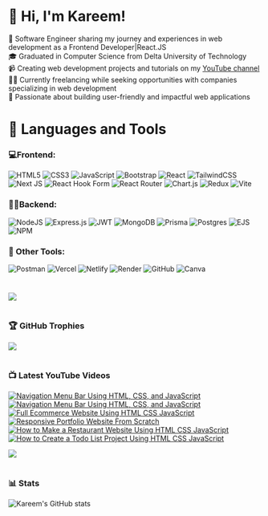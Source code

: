 # 👋 Hi, I'm Kareem!


🔧 Software Engineer sharing my journey and experiences in web development as a Frontend Developer|React.JS<br/>
🎓 Graduated in Computer Science from Delta University of Technology<br/>
📹 Creating web development projects and tutorials on my [YouTube channel](https://youtube.com/@kareemroshdy2?si=kPKL6Fwx8LdyUzoD)<br/>
🧑‍💻 Currently freelancing while seeking opportunities with companies specializing in web development<br/>
🌟 Passionate about building user-friendly and impactful web applications<br/>


<!-- GitHub stats from https://github.com/anuraghazra/github-readme-stats -->

<!--
### 🧰 Languages and Tools
<img align="left" alt="HTML" width="30px" style="padding-right:10px;" src="https://cdn.jsdelivr.net/gh/devicons/devicon/icons/html5/html5-plain.svg" />

<img align="left" alt="CSS" width="30px" style="padding-right:10px;" src="https://cdn.jsdelivr.net/gh/devicons/devicon/icons/css3/css3-plain.svg" />

<img align="left" alt="JavaScript" width="30px" style="padding-right:10px;" src="https://cdn.jsdelivr.net/gh/devicons/devicon/icons/javascript/javascript-plain.svg" />

<img align="left" alt="TypeScript" width="30px" style="padding-right:10px;" src="https://cdn.jsdelivr.net/gh/devicons/devicon/icons/typescript/typescript-plain.svg" />

<img align="left" alt="React" width="30px" style="padding-right:10px;" src="https://cdn.jsdelivr.net/gh/devicons/devicon/icons/react/react-original.svg" />

<img align="left" alt="NodeJS" width="30px" style="padding-right:10px;" src="https://cdn.jsdelivr.net/gh/devicons/devicon/icons/nodejs/nodejs-original.svg" />

<img align="left" alt="Git" width="30px" style="padding-right:10px;" src="https://cdn.jsdelivr.net/gh/devicons/devicon/icons/git/git-original.svg" />

<img align="left" alt="GitHub" width="30px" style="padding-right:10px;" src="https://cdn.jsdelivr.net/gh/devicons/devicon/icons/github/github-original.svg" />

<br />

-->



# 🧰 Languages and Tools

### 💻Frontend:
![HTML5](https://img.shields.io/badge/html5-%23E34F26.svg?style=for-the-badge&logo=html5&logoColor=white) 
![CSS3](https://img.shields.io/badge/css3-%231572B6.svg?style=for-the-badge&logo=css3&logoColor=white) 
![JavaScript](https://img.shields.io/badge/javascript-%23323330.svg?style=for-the-badge&logo=javascript&logoColor=%23F7DF1E) 
![Bootstrap](https://img.shields.io/badge/bootstrap-%238511FA.svg?style=for-the-badge&logo=bootstrap&logoColor=white) 
![React](https://img.shields.io/badge/react-%2320232a.svg?style=for-the-badge&logo=react&logoColor=%2361DAFB) 
![TailwindCSS](https://img.shields.io/badge/tailwindcss-%2338B2AC.svg?style=for-the-badge&logo=tailwind-css&logoColor=white)
![Next JS](https://img.shields.io/badge/Next-black?style=for-the-badge&logo=next.js&logoColor=white) 
![React Hook Form](https://img.shields.io/badge/React%20Hook%20Form-%23EC5990.svg?style=for-the-badge&logo=reacthookform&logoColor=white) 
![React Router](https://img.shields.io/badge/React_Router-CA4245?style=for-the-badge&logo=react-router&logoColor=white) 
![Chart.js](https://img.shields.io/badge/chart.js-F5788D.svg?style=for-the-badge&logo=chart.js&logoColor=white) 
![Redux](https://img.shields.io/badge/redux-%23593d88.svg?style=for-the-badge&logo=redux&logoColor=white) 
![Vite](https://img.shields.io/badge/vite-%23646CFF.svg?style=for-the-badge&logo=vite&logoColor=white) 

### 🧑‍💻Backend:
![NodeJS](https://img.shields.io/badge/node.js-6DA55F?style=for-the-badge&logo=node.js&logoColor=white) 
![Express.js](https://img.shields.io/badge/express.js-%23404d59.svg?style=for-the-badge&logo=express&logoColor=%2361DAFB) 
![JWT](https://img.shields.io/badge/JWT-black?style=for-the-badge&logo=JSON%20web%20tokens) 
![MongoDB](https://img.shields.io/badge/MongoDB-%234ea94b.svg?style=for-the-badge&logo=mongodb&logoColor=white) 
![Prisma](https://img.shields.io/badge/Prisma-3982CE?style=for-the-badge&logo=Prisma&logoColor=white) 
![Postgres](https://img.shields.io/badge/postgres-%23316192.svg?style=for-the-badge&logo=postgresql&logoColor=white) 
![EJS](https://img.shields.io/badge/ejs-%23B4CA65.svg?style=for-the-badge&logo=ejs&logoColor=black) 
![NPM](https://img.shields.io/badge/NPM-%23CB3837.svg?style=for-the-badge&logo=npm&logoColor=white) 

### 🔧 Other Tools:
![Postman](https://img.shields.io/badge/Postman-FF6C37?style=for-the-badge&logo=postman&logoColor=white) 
![Vercel](https://img.shields.io/badge/vercel-%23000000.svg?style=for-the-badge&logo=vercel&logoColor=white) 
![Netlify](https://img.shields.io/badge/netlify-%23000000.svg?style=for-the-badge&logo=netlify&logoColor=#00C7B7) 
![Render](https://img.shields.io/badge/Render-%46E3B7.svg?style=for-the-badge&logo=render&logoColor=white) 
![GitHub](https://img.shields.io/badge/github-%23121011.svg?style=for-the-badge&logo=github&logoColor=white) 
![Canva](https://img.shields.io/badge/Canva-%2300C4CC.svg?style=for-the-badge&logo=Canva&logoColor=white)

#
![](https://github-readme-stats.vercel.app/api/top-langs/?username=KareemRoshdy&theme=dark&hide_border=false&include_all_commits=false&count_private=false&layout=compact)

#
### 🏆 GitHub Trophies
![](https://github-profile-trophy.vercel.app/?username=KareemRoshdy&theme=radical&no-frame=false&no-bg=false&margin-w=4)

#

### 📺 Latest YouTube Videos


[![Navigation Menu Bar Using HTML, CSS, and JavaScript](https://ytcards.demolab.com/?id=UKTusrsVa_Q&title=Navigation+Menu+Bar+Using+HTML+,+CSS+,+and+JavaScript&lang=en&timestamp=1693008000&background_color=%230d1117&title_color=%23ffffff&stats_color=%23dedede&max_title_lines=1&width=250&border_radius=5&duration=1464 "Navigation Menu Bar Using HTML, CSS, and JavaScript")](https://youtu.be/UKTusrsVa_Q?si=XoWN5a2VM-oWqLrJ)
[![Navigation Menu Bar Using HTML, CSS, and JavaScript](https://ytcards.demolab.com/?id=0RaArusVMqg&title=how+to+send+email+from+html+contact+form+without+any+backend+language+|+only+HTML+and+CSS&lang=en&timestamp=1691884800&background_color=%230d1117&title_color=%23ffffff&stats_color=%23dedede&max_title_lines=1&width=250&border_radius=5&duration=1464 "how to send email from html contact form without any backend language | only HTML and CSS")](https://youtu.be/0RaArusVMqg?si=XCyTmt2Q7MDlmV44)
[![Full Ecommerce Website Using HTML CSS JavaScript](https://ytcards.demolab.com/?id=1qvlvKEd43s&title=Full+Ecommerce+Website+Using+HTML+CSS+JavaScript&lang=en&timestamp=1699056000&background_color=%230d1117&title_color=%23ffffff&stats_color=%23dedede&max_title_lines=1&width=250&border_radius=5&duration=1464 "Full Ecommerce Website Using HTML CSS JavaScript")](https://youtu.be/1qvlvKEd43s?si=wIO7WxIs2NV6jh9e)
[![Responsive Portfolio Website From Scratch](https://ytcards.demolab.com/?id=4H-OSlP76JU&title=Responsive+Portfolio+Website+From+Scratch&lang=en&timestamp=1707609600&background_color=%230d1117&title_color=%23ffffff&stats_color=%23dedede&max_title_lines=1&width=250&border_radius=5&duration=1464 "Responsive Portfolio Website From Scratch")](https://youtu.be/4H-OSlP76JU?si=IY0XrY7YDQgflgUK)
[![How to Make a Restaurant Website Using HTML CSS JavaScript](https://ytcards.demolab.com/?id=I5DOho4wPmk&title=How+to+Make+a+Restaurant+Website+Using+HTML+CSS+JavaScript&lang=en&timestamp=1707609600&background_color=%230d1117&title_color=%23ffffff&stats_color=%23dedede&max_title_lines=1&width=250&border_radius=5&duration=1464 "How to Make a Restaurant Website Using HTML CSS JavaScript")](https://youtu.be/I5DOho4wPmk?si=2kkEUCJrWCkjX_kq)
[![How to Create a Todo List Project Using HTML CSS JavaScript](https://ytcards.demolab.com/?id=gYYy0ordDlQ&title=How+to+Create+a+Todo+List+Project+Using+HTML+CSS+JavaScript&lang=en&timestamp=1707609600&background_color=%230d1117&title_color=%23ffffff&stats_color=%23dedede&max_title_lines=1&width=250&border_radius=5&duration=1464 "How to Create a Todo List Project Using HTML CSS JavaScript")](https://youtu.be/gYYy0ordDlQ?si=3mtBCbEMe2Nqxy0N)

[<img src="https://custom-icon-badges.demolab.com/badge/-Subscribe%20For%20More-red?style=for-the-badge&logo=video&logoColor=white"/>](https://youtube.com/@kareemroshdy2?sub_confirmation=1)

#
### 📊 Stats

![Kareem's GitHub stats](https://github-readme-stats.vercel.app/api?username=KareemRoshdy&show_icons=true&theme=gruvbox)














